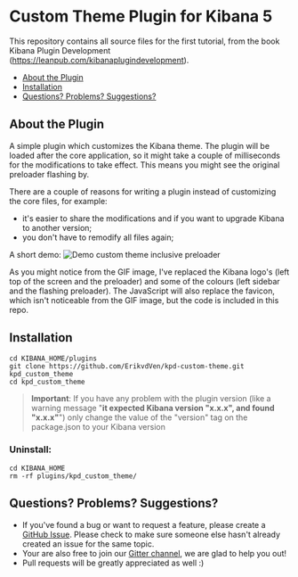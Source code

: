 # Custom Theme Plugin for Kibana 5

This repository contains all source files for the first tutorial, from the book Kibana Plugin Development (https://leanpub.com/kibanaplugindevelopment).

* [About the Plugin](#about-the-plugin)
* [Installation](#installation)
* [Questions? Problems? Suggestions?](#questions-problems-suggestions)

## About the Plugin
A simple plugin which customizes the Kibana theme. The plugin will be loaded after the core application, so it might take a couple of milliseconds for the modifications to take effect.
This means you might see the original preloader flashing by. 

There are a couple of reasons for writing a plugin instead of customizing the core files, for example:

- it's easier to share the modifications and if you want to upgrade Kibana to another version;
- you don't have to remodify all files again;

A short demo:
![Demo custom theme inclusive preloader](img/demo.gif?raw=true "Demo custom theme inclusive preloader")

As you might notice from the GIF image, I've replaced the Kibana logo's (left top of the screen and the preloader) and some of the colours (left sidebar and the flashing preloader). The JavaScript will also replace the favicon, which isn't noticeable from the GIF image, but the code is included in this repo.

## Installation
```
cd KIBANA_HOME/plugins
git clone https://github.com/ErikvdVen/kpd-custom-theme.git kpd_custom_theme
cd kpd_custom_theme
```
> **Important**: If you have any problem with the plugin version (like a warning message "**it expected Kibana version "x.x.x", and found "x.x.x"**") only change the value of the "version" tag on the package.json to your Kibana version

### Uninstall:
```
cd KIBANA_HOME
rm -rf plugins/kpd_custom_theme/
```
## Questions? Problems? Suggestions?

- If you've found a bug or want to request a feature, please create a [GitHub Issue](https://github.com/ErikvdVen/kpd-custom-theme/issues/new). Please check to make sure someone else hasn't already created an issue for the same topic.
- Your are also free to join our [Gitter channel](https://gitter.im/kibanaplugindevelopment/Lobby), we are glad to help you out!
- Pull requests will be greatly appreciated as well :)

